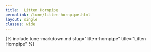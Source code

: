 ```yaml
---
title:  Litten Hornpipe
permalink: /tune/litten-hornpipe.html
layout: single
classes: wide
---
```

{% include tune-markdown.md slug="litten-hornpipe" title="Litten Hornpipe" %}

